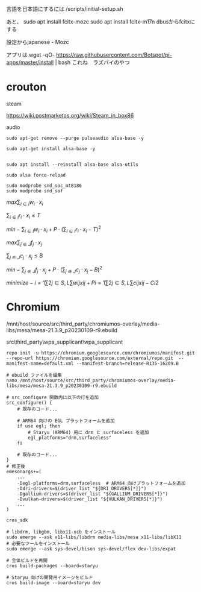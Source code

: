言語を日本語にするには
/scripts/initial-setup.sh

あと、
sudo apt install fcitx-mozc
sudo apt install fcitx-m17n
dbusからfcitxにする

設定からjapanese - Mozc

アプリは
wget -qO- https://raw.githubusercontent.com/Botspot/pi-apps/master/install | bash
これね　ラズパイのやつ


# crouton

steam

https://wiki.postmarketos.org/wiki/Steam_in_box86

audio

```
sudo apt-get remove --purge pulseaudio alsa-base -y

sudo apt-get install alsa-base -y


sudo apt install --reinstall alsa-base alsa-utils

sudo alsa force-reload

sudo modprobe snd_soc_mt8186
sudo modprobe snd_sof

```


$max ∑_{i∈I} w_i ⋅ x_i$

$∑_{i∈I} r_i ⋅ x_i ≤ T$

$min -∑_{i∈I} w_i ⋅ x_i + P ⋅ (∑_{i∈I} r_i ⋅ x_i - T)^2$

$max ∑_{j∈J} f_j ⋅ x_j$

$∑_{j∈J} c_j ⋅ x_j ≤ B$

$min -∑_{j∈J} f_j ⋅ x_j + P ⋅ (∑_{j∈J} c_j ⋅ x_j - B)^2$


$minimize−i=1∑2​j∈{S,L}∑​wij​xij​+Pi=1∑2​​j∈{S,L}∑​cij​xij​−Ci​​2$



# Chromium

/mnt/host/source/src/third_party/chromiumos-overlay/media-libs/mesa/mesa-21.3.9_p20230109-r9.ebuild

src\third_party\wpa_supplicant\wpa_supplicant

```
repo init -u https://chromium.googlesource.com/chromiumos/manifest.git  --repo-url https://chromium.googlesource.com/external/repo.git  --manifest-name=default.xml --manifest-branch=release-R135-16209.B

# ebuild ファイルを編集
nano /mnt/host/source/src/third_party/chromiumos-overlay/media-libs/mesa/mesa-21.3.9_p20230109-r9.ebuild

# src_configure 関数内に以下の行を追加
src_configure() {
    # 既存のコード...

    # ARM64 向けの EGL プラットフォームを追加
    if use egl; then
        # Staryu (ARM64) 用に drm と surfaceless を追加
        egl_platforms="drm,surfaceless"
    fi

    # 既存のコード...
}
# 修正後
emesonargs+=(
    ...
    -Degl-platforms=drm,surfaceless  # ARM64 向けプラットフォームを追加
    -Ddri-drivers=$(driver_list "${DRI_DRIVERS[*]}")
    -Dgallium-drivers=$(driver_list "${GALLIUM_DRIVERS[*]}")
    -Dvulkan-drivers=$(driver_list "${VULKAN_DRIVERS[*]}")
    ...
)

cros_sdk

# libdrm, libgbm, libx11-xcb をインストール
sudo emerge --ask x11-libs/libdrm media-libs/mesa x11-libs/libX11
# 必要なツールをインストール
sudo emerge --ask sys-devel/bison sys-devel/flex dev-libs/expat

# 全体ビルドを再開
cros build-packages --board=staryu

# Staryu 向けの開発用イメージをビルド
cros build-image --board=staryu dev
```

